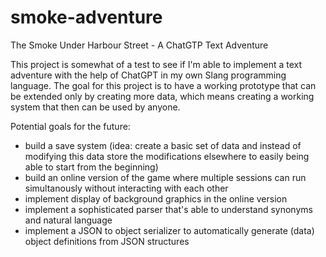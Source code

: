 # smoke-adventure
The Smoke Under Harbour Street - A ChatGTP Text Adventure

This project is somewhat of a test to see if I'm able to implement a text adventure with the help of ChatGPT
in my own Slang programming language. The goal for this project is to have a working prototype that can be
extended only by creating more data, which means creating a working system that then can be used by anyone.

Potential goals for the future:
- build a save system (idea: create a basic set of data and instead of modifying this data store the
  modifications elsewhere to easily being able to start from the beginning)
- build an online version of the game where multiple sessions can run simultanously without interacting
  with each other
- implement display of background graphics in the online version
- implement a sophisticated parser that's able to understand synonyms and natural language
- implement a JSON to object serializer to automatically generate (data) object definitions from JSON structures

